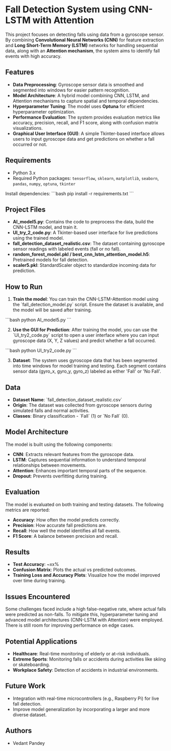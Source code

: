 
# Fall Detection System using CNN-LSTM with Attention

This project focuses on detecting falls using data from a gyroscope sensor. By combining **Convolutional Neural Networks (CNN)** for feature extraction and **Long Short-Term Memory (LSTM)** networks for handling sequential data, along with an **Attention mechanism**, the system aims to identify fall events with high accuracy.

## Features

- **Data Preprocessing**: Gyroscope sensor data is smoothed and segmented into windows for easier pattern recognition.
- **Model Architecture**: A hybrid model combining CNN, LSTM, and Attention mechanisms to capture spatial and temporal dependencies.
- **Hyperparameter Tuning**: The model uses **Optuna** for efficient hyperparameter optimization.
- **Performance Evaluation**: The system provides evaluation metrics like accuracy, precision, recall, and F1 score, along with confusion matrix visualizations.
- **Graphical User Interface (GUI)**: A simple Tkinter-based interface allows users to input gyroscope data and get predictions on whether a fall occurred or not.

## Requirements

- Python 3.x
- Required Python packages: `tensorflow`, `sklearn`, `matplotlib`, `seaborn`, `pandas`, `numpy`, `optuna`, `tkinter`

Install dependencies:
\`\`\`bash
pip install -r requirements.txt
\`\`\`

## Project Files

- **AI_model5.py**: Contains the code to preprocess the data, build the CNN-LSTM model, and train it.
- **UI_try_2_code.py**: A Tkinter-based user interface for live predictions using the trained model.
- **fall_detection_dataset_realistic.csv**: The dataset containing gyroscope sensor readings with labeled events (fall or no fall).
- **random_forest_model.pkl / best_cnn_lstm_attention_model.h5**: Pretrained models for fall detection.
- **scaler5.pkl**: StandardScaler object to standardize incoming data for prediction.

## How to Run

1. **Train the model**: You can train the CNN-LSTM-Attention model using the \`fall_detection_model.py\` script. Ensure the dataset is available, and the model will be saved after training.

\`\`\`bash
python AI_model5.py
\`\`\`

2. **Use the GUI for Prediction**: 
   After training the model, you can use the \`UI_try2_code.py\` script to open a user interface where you can input gyroscope data (X, Y, Z values) and predict whether a fall occurred.

\`\`\`bash
python UI_try2_code.py
\`\`\`

3. **Dataset**: The system uses gyroscope data that has been segmented into time windows for model training and testing. Each segment contains sensor data (gyro_x, gyro_y, gyro_z) labeled as either 'Fall' or 'No Fall'.

## Data

- **Dataset Name**: \`fall_detection_dataset_realistic.csv\`
- **Origin**: The dataset was collected from gyroscope sensors during simulated falls and normal activities.
- **Classes**: Binary classification - \`Fall\` (1) or \`No Fall\` (0).

## Model Architecture

The model is built using the following components:
- **CNN**: Extracts relevant features from the gyroscope data.
- **LSTM**: Captures sequential information to understand temporal relationships between movements.
- **Attention**: Enhances important temporal parts of the sequence.
- **Dropout**: Prevents overfitting during training.

## Evaluation

The model is evaluated on both training and testing datasets. The following metrics are reported:
- **Accuracy**: How often the model predicts correctly.
- **Precision**: How accurate fall predictions are.
- **Recall**: How well the model identifies all fall events.
- **F1 Score**: A balance between precision and recall.

## Results

- **Test Accuracy**: ~xx%
- **Confusion Matrix**: Plots the actual vs predicted outcomes.
- **Training Loss and Accuracy Plots**: Visualize how the model improved over time during training.

## Issues Encountered

Some challenges faced include a high false-negative rate, where actual falls were predicted as non-falls. To mitigate this, hyperparameter tuning and advanced model architectures (CNN-LSTM with Attention) were employed. There is still room for improving performance on edge cases.

## Potential Applications

- **Healthcare**: Real-time monitoring of elderly or at-risk individuals.
- **Extreme Sports**: Monitoring falls or accidents during activities like skiing or skateboarding.
- **Workplace Safety**: Detection of accidents in industrial environments.

## Future Work

- Integration with real-time microcontrollers (e.g., Raspberry Pi) for live fall detection.
- Improve model generalization by incorporating a larger and more diverse dataset.


## Authors

- Vedant Pandey

